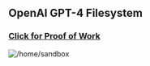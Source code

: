 ## OpenAI GPT-4 Filesystem

### [Click for Proof of Work](https://rumble.com/v47rqvx-behind-the-scenes-with-chatgpt-gpt-4-a-real-time-ssh-filesystem-tour.html)
![/home/sandbox](https://i.imgur.com/mUIKXNh.png)
